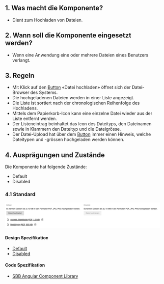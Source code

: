 ## 1. Was macht die Komponente?
* Dient zum Hochladen von Dateien.


## 2. Wann soll die Komponente eingesetzt werden?
* Wenn eine Anwendung eine oder mehrere Dateien eines Benutzers verlangt.


## 3. Regeln 
* Mit Klick auf den [Button](https://digital.sbb.ch/de/webapps/components/button) «Datei hochladen» öffnet sich der Datei-Browser des Systems.
* Die hochgeladenen Dateien werden in einer Liste angezeigt.
* Die Liste ist sortiert nach der chronologischen Reihenfolge des Hochladens.
* Mittels dem Papierkorb-Icon kann eine einzelne Datei wieder aus der Liste entfernt werden.
* Der Listeneintrag beinhaltet das Icon des Dateityps, den Dateinamen sowie in Klammern den Dateityp und die Dateigrösse.
* Der Datei-Upload hat über dem [Button](https://digital.sbb.ch/de/webapps/components/button) immer einen Hinweis, welche Dateitypen und -grössen hochgeladen werden können.


## 4. Ausprägungen und Zustände 
Die Komponente hat folgende Zustände:
* Default
* Disabled

### 4.1 Standard
![Darstellung der Komponente Dateiauswahl](https://raw.githubusercontent.com/sbb-design-systems/design-system-webapp-documentation/master/documentation/components/fileselector/images/fileselector_default.png 'class: image')

#### Design Spezifikation
* [Default](https://www.sketch.com/s/58b25e4c-bf9c-4f74-973f-503538fcbea2/a/47o5Wx#Inspector)
* [Disabled](https://www.sketch.com/s/58b25e4c-bf9c-4f74-973f-503538fcbea2/a/e0ldDz#Inspector)

#### Code Spezifikation
* [SBB Angular Component Library](https://sbb-angular.app.sbb.ch/business/components/file-selector)
